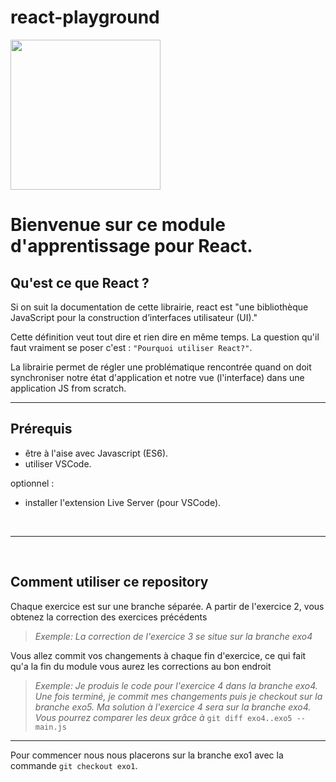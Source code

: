 # react-playground

<img width="240px" src="https://upload.wikimedia.org/wikipedia/commons/thumb/a/a7/React-icon.svg/1200px-React-icon.svg.png">

# Bienvenue sur ce module d'apprentissage pour React.


## Qu'est ce que React ?

Si on suit la documentation de cette librairie, react est "une bibliothèque JavaScript pour la construction d’interfaces utilisateur (UI)."

Cette définition veut tout dire et rien dire en même temps. La question qu'il faut vraiment se poser c'est : `"Pourquoi utiliser React?"`. 

La librairie permet de régler une problématique rencontrée quand on doit synchroniser notre état d'application et notre vue (l'interface) dans une application JS from scratch.

---

## Prérequis

- être à l'aise avec Javascript (ES6).
- utiliser VSCode.

optionnel :
- installer l'extension Live Server (pour VSCode).

<br>

---

<br>


## Comment utiliser ce repository

Chaque exercice est sur une branche séparée. 
A partir de l'exercice 2, vous obtenez la correction des exercices précédents

> *Exemple:  La correction de l'exercice 3 se situe sur la branche exo4*

Vous allez commit vos changements à chaque fin d'exercice, ce qui fait qu'a la fin du module vous aurez les corrections au bon endroit

> *Exemple:  Je produis le code pour l'exercice 4 dans la branche exo4. Une fois terminé, je commit mes changements puis je checkout sur la branche exo5. Ma solution à l'exercice 4 sera sur la branche exo4. Vous pourrez comparer les deux grâce à* `git diff exo4..exo5 -- main.js`

---

Pour commencer nous nous placerons sur la branche exo1 avec la commande `git checkout exo1`.



